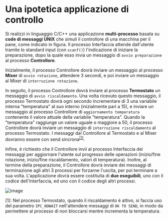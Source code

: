 # Una ipotetica applicazione di controllo

Si realizzi in linguaggio C/C++ una applicazione **multi-processo**
basata su **code di messaggi UNIX** che simuli il controllore di una
macchina per il pane, come indicato in figura. Il processo Interfaccia
attende dall'utente tramite lo standard input (con `scanf()`)
l'indicazione di iniziare la preparazione, dopo la quale esso invia un
messaggio di `avvio preparazione` al processo **Controllore**.

Inizialmente, il processo Controllore dovrà inviare un messaggio al
processo **Mixer** di `avvio rotazione`, attendere 3 secondi, e poi
inviare un messaggio al Mixer di `interruzione rotazione`.

In seguito, il processo Controllore dovrà inviare al processo
**Termostato** un messaggio di `avvio riscaldamento`. Una volta ricevuto
questo messaggio, il processo Termostato dovrà ogni secondo incrementare
di 3 una variabile interna "temperatura" al suo interno (inizialmente
pari a 15), e inviare un messaggio al processo Controllore di
`aggiornamento temperatura` contenente il valore attuale della variabile
"temperatura". Quando la "temperatura" raggiunge un valore uguale o
maggiore a 50, il processo Controllore dovrà inviare un messaggio di
`interruzione riscaldamento` al processo Termostato. I messaggi dal
Controllore al Termostato e al Mixer dovranno essere con send
sincrona<sup>[\[1\]](#footnote1)</sup>.

Infine, è richiesto che il Controllore invii al processo Interfaccia dei
messaggi per aggiornare l'utente sul progresso delle operazioni
(inizio/fine rotazione, inizio/fine riscaldamento, valori di
temperatura). Inoltre, al termine della preparazione, il Controllore
dovrà inviare dei messaggi di terminazione agli altri 3 processi per
forzarne l'uscita, per poi terminare a sua volta. L'applicazione dovrà
essere costituita di **due eseguibili**, uno con il codice
dell'Interfaccia, ed uno con il codice degli altri processi.

![image](/images/ambiente_locale/code_messaggi/una_ipotetica_applicazione_di_controllo.png)

<a name="footnote1">[1]</a>: Nel processo Termostato, quando il riscaldamento è attivo, si
    faccia uso del parametro `IPC_NOWAIT` nell'attendere messaggi di
    `OK TO SEND`, in modo da permettere al processo di non bloccarsi
    mentre incrementa la temperatura.
